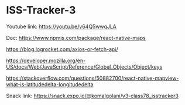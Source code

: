 # ISS-Tracker-3

Youtube link: https://youtu.be/v64Q5wwqJLA

Doc:
https://www.npmjs.com/package/react-native-maps

https://blog.logrocket.com/axios-or-fetch-api/

https://developer.mozilla.org/en-US/docs/Web/JavaScript/Reference/Global_Objects/Object/keys

https://stackoverflow.com/questions/50882700/react-native-mapview-what-is-latitudedelta-longitudedelta

Snack link:
https://snack.expo.io/@komalgolani/v3-class78_isstracker3
